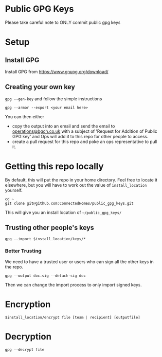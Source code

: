 # Public GPG Keys

Please take careful note to ONLY commit public gpg keys

# Setup

## Install GPG

Install GPG from https://www.gnupg.org/download/

## Creating your own key

```gpg --gen-key``` and follow the simple instructions

```gpg --armor --export <your email here>``` 

You can then either 
 * copy the output into an email and send the email to operations@bgch.co.uk with a subject of 'Request for Addition of Public GPG key' and Ops will add it to this repo for other people to access.
 * create a pull request for this repo and poke an ops representative to pull it.

# Getting this repo locally

By default, this will put the repo in your home directory. Feel free
to locate it elsewhere, but you will have to work out the value of 
```install_location``` yourself.

```
cd ~
git clone git@github.com:ConnectedHomes/public_gpg_keys.git
```

This will give you an install location of ```~/public_gpg_keys/```

## Trusting other people's keys

```gpg --import $install_location/keys/*```

### Better Trusting

We need to have a trusted user or users who can sign all the other keys in the repo.

```gpg --output doc.sig --detach-sig doc```

Then we can change the import process to only import signed keys.

# Encryption

```$install_location/encrypt file [team | recipient] [outputfile]```

# Decryption

```gpg --decrypt file```
